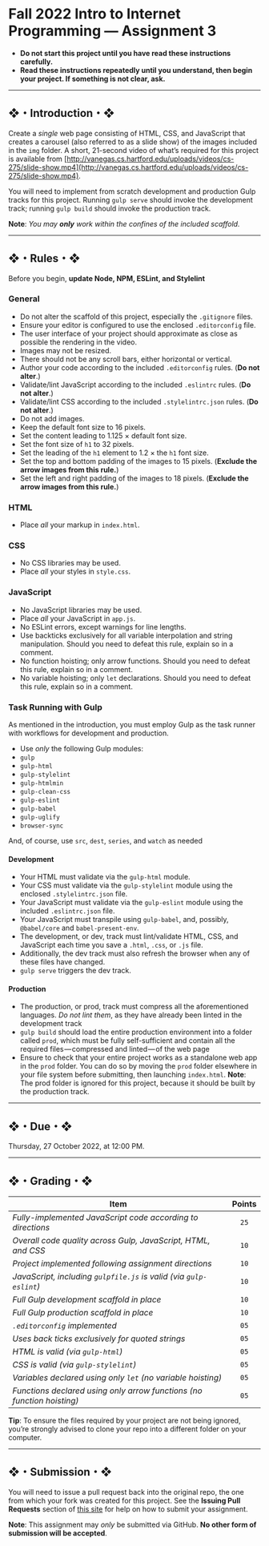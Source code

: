 # Fall 2022 Intro to Internet Programming — Assignment 3

* **Do not start this project until you have read these instructions carefully.**
* **Read these instructions repeatedly until you understand, then begin your project. If something is not clear, ask.**

---

## ❖・Introduction・❖
Create a *single* web page consisting of HTML, CSS, and JavaScript that creates a carousel (also referred to as a slide show) of the images included in the `img` folder. A short, 21-second video of what’s required for this project is available from [http://vanegas.cs.hartford.edu/uploads/videos/cs-275/slide-show.mp4](http://vanegas.cs.hartford.edu/uploads/videos/cs-275/slide-show.mp4).

You will need to implement from scratch development and production Gulp tracks for this project. Running `gulp serve` should invoke the development track; running `gulp build` should invoke the production track.

**Note**: _You may **only** work within the confines of the included scaffold._

---

## ❖・Rules・❖
Before you begin, **update Node, NPM, ESLint, and Stylelint**

### General
* Do not alter the scaffold of this project, especially the `.gitignore` files.
* Ensure your editor is configured to use the enclosed `.editorconfig` file.
* The user interface of your project should approximate as close as possible the rendering in the video.
* Images may not be resized.
* There should not be any scroll bars, either horizontal or vertical.
* Author your code according to the included `.editorconfig` rules. (**Do not alter**.)
* Validate/lint JavaScript according to the included `.eslintrc` rules. (**Do not alter**.)
* Validate/lint CSS according to the included `.stylelintrc.json` rules. (**Do not alter**.)
* Do not add images.
* Keep the default font size to 16 pixels.
* Set the content leading to 1.125 × default font size.
* Set the font size of `h1` to 32 pixels.
* Set the leading of the `h1` element to 1.2 × the `h1` font size.
* Set the top and bottom padding of the images to 15 pixels. (**Exclude the arrow images from this rule.**)
* Set the left and right padding of the images to 18 pixels. (**Exclude the arrow images from this rule.**)

### HTML
* Place *all* your markup in `index.html`.

### CSS
* No CSS libraries may be used.
* Place *all* your styles in `style.css`.

### JavaScript
* No JavaScript libraries may be used.
* Place *all* your JavaScript in `app.js`.
* No ESLint errors, except warnings for line lengths.
* Use backticks exclusively for all variable interpolation and string manipulation. Should you need to defeat this rule, explain so in a comment.
* No function hoisting; only arrow functions. Should you need to defeat this rule, explain so in a comment.
* No variable hoisting; only `let` declarations. Should you need to defeat this rule, explain so in a comment.

### Task Running with Gulp
As mentioned in the introduction, you must employ Gulp as the task runner with workflows for development and production.

* Use *only* the following Gulp modules:
* `gulp`
* `gulp-html`
* `gulp-stylelint`
* `gulp-htmlmin`
* `gulp-clean-css`
* `gulp-eslint`
* `gulp-babel`
* `gulp-uglify`
* `browser-sync`

And, of course, use `src`, `dest`, `series`, and `watch` as needed

#### Development
* Your HTML must validate via the `gulp-html` module.
* Your CSS must validate via the `gulp-stylelint` module using the enclosed `.stylelintrc.json` file.
* Your JavaScript must validate via the `gulp-eslint` module using the included `.eslintrc.json` file.
* Your JavaScript must transpile using `gulp-babel`, and, possibly, `@babel/core` and `babel-present-env`.
* The development, or dev, track must lint/validate HTML, CSS, and JavaScript each time you save a `.html`, `.css`, or `.js` file.
* Additionally, the dev track must also refresh the browser when any of these files have changed.
* `gulp serve` triggers the dev track.

#### Production
* The production, or prod, track must compress all the aforementioned languages. *Do not lint them*, as they have already been linted in the development track
* `gulp build` should load the entire production environment into a folder called `prod`, which must be fully self-sufficient and contain all the required files — compressed and linted — of the web page
* Ensure to check that your entire project works as a standalone web app in the `prod` folder. You can do so by moving the `prod` folder elsewhere in your file system before submitting, then launching `index.html`. **Note**: The prod folder is ignored for this project, because it should be built by the production track.

---

## ❖・Due・❖
Thursday, 27 October 2022, at 12:00 PM.

---

## ❖・Grading・❖
| Item                                                                   | Points |
| ---------------------------------------------------------------------- | :----: |
| *Fully-implemented JavaScript code according to directions*            | `25`   |
| *Overall code quality across Gulp, JavaScript, HTML, and CSS*          | `10`   |
| *Project implemented following assignment directions*                  | `10`   |
| *JavaScript, including `gulpfile.js` is valid (via `gulp-eslint`)*     | `10`   |
| *Full Gulp development scaffold in place*                              | `10`   |
| *Full Gulp production scaffold in place*                               | `10`   |
| *`.editorconfig` implemented*                                          | `05`   |
| *Uses back ticks exclusively for quoted strings*                       | `05`   |
| *HTML is valid (via `gulp-html`)*                                      | `05`   |
| *CSS is valid (via `gulp-stylelint`)*                                  | `05`   |
| *Variables declared using only `let` (no variable hoisting)*           | `05`   |
| *Functions declared using only arrow functions (no function hoisting)* | `05`   |

**Tip**: To ensure the files required by your project are not being ignored, you’re strongly advised to clone your repo into a different folder on your computer.

---

## ❖・Submission・❖
You will need to issue a pull request back into the original repo, the one from which your fork was created for this project. See the **Issuing Pull Requests** section of [this site](http://code-warrior.github.io/tutorials/git/github/index.html) for help on how to submit your assignment.

**Note**: This assignment may *only* be submitted via GitHub. **No other form of submission will be accepted**.
